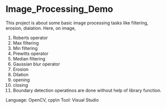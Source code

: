 # Image_Processing_Demo
This project is about some basic image processing tasks like filtering, erosion, dialation. Here, on image,  

1. Roberts operator 
2. Max filtering 
3. Min filtering  
4. Prewitts operator  
5. Median filtering   
6. Gaussian blur operator  
7. Erosion  
8. Dilation  
9. opening  
10. closing  
11. Boundary detection 
operatinos are done without help of library function.

Language: OpenCV, cpp\n 
Tool: Visual Studio
